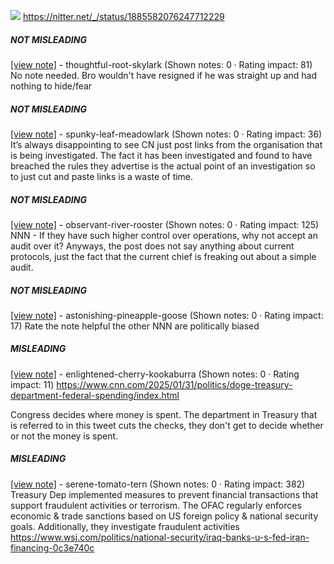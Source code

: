 ![](https://i.imgur.com/2s2Quy1.png)
https://nitter.net/_/status/1885582076247712229
##### NOT MISLEADING

[[view note]](https://x.com/i/birdwatch/n/1885946486099452077) - thoughtful-root-skylark (Shown notes: 0 · Rating impact: 81)
No note needed.  Bro wouldn't have resigned if he was straight up and had nothing to hide/fear 

##### NOT MISLEADING

[[view note]](https://x.com/i/birdwatch/n/1885813131563466907) - spunky-leaf-meadowlark (Shown notes: 0 · Rating impact: 36)
It’s always disappointing to see CN just post links from the organisation that is being investigated. The fact it has been investigated and found to have breached the rules they advertise is the actual point of an investigation so to just cut and paste links is a waste of time. 

##### NOT MISLEADING

[[view note]](https://x.com/i/birdwatch/n/1885810163237412980) - observant-river-rooster (Shown notes: 0 · Rating impact: 125)
NNN - If they have such higher control over operations, why not accept an audit over it? 
Anyways, the post does not say anything about current protocols, just the fact that the current chief is freaking out about a simple audit.

##### NOT MISLEADING

[[view note]](https://x.com/i/birdwatch/n/1885831832857698571) - astonishing-pineapple-goose (Shown notes: 0 · Rating impact: 17)
Rate the note helpful the other NNN are politically biased

##### MISLEADING

[[view note]](https://x.com/i/birdwatch/n/1885915328539918695) - enlightened-cherry-kookaburra (Shown notes: 0 · Rating impact: 11)
https://www.cnn.com/2025/01/31/politics/doge-treasury-department-federal-spending/index.html

Congress decides where money is spent. The department in Treasury that is referred to in this tweet cuts the checks, they don't get to decide whether or not the money is spent.

##### MISLEADING

[[view note]](https://x.com/i/birdwatch/n/1885763549479235596) - serene-tomato-tern (Shown notes: 0 · Rating impact: 382)
Treasury Dep implemented measures to prevent financial transactions that support fraudulent activities or terrorism. The OFAC regularly enforces economic & trade sanctions based on US foreign policy & national security goals. Additionally, they investigate fraudulent activities https://www.wsj.com/politics/national-security/iraq-banks-u-s-fed-iran-financing-0c3e740c
